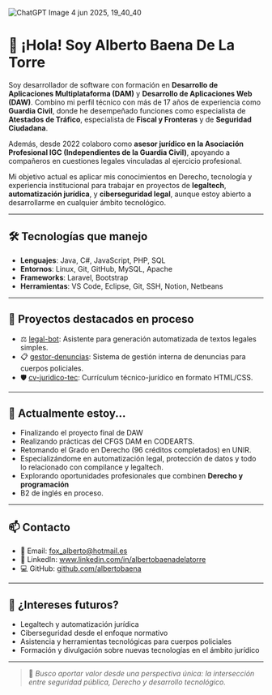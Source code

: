 
![ChatGPT Image 4 jun 2025, 19_40_40](https://github.com/user-attachments/assets/db47449e-a9fc-4f2c-a521-bc291b2a260f)


# 👋 ¡Hola! Soy Alberto Baena De La Torre

Soy desarrollador de software con formación en **Desarrollo de Aplicaciones Multiplataforma (DAM)** y **Desarrollo de Aplicaciones Web (DAW)**. Combino mi perfil técnico con más de 17 años de experiencia como **Guardia Civil**, donde he desempeñado funciones como especialista de **Atestados de Tráfico**, especialista de **Fiscal y Fronteras** y de **Seguridad Ciudadana**.

Además, desde 2022 colaboro como **asesor jurídico en la Asociación Profesional IGC (Independientes de la Guardia Civil)**, apoyando a compañeros en cuestiones legales vinculadas al ejercicio profesional.

Mi objetivo actual es aplicar mis conocimientos en Derecho, tecnología y experiencia institucional para trabajar en proyectos de **legaltech**, **automatización jurídica**, y **ciberseguridad legal**, aunque estoy abierto a desarrollarme en cualquier ámbito tecnológico.

---

## 🛠️ Tecnologías que manejo

- **Lenguajes**: Java, C#, JavaScript, PHP, SQL
- **Entornos**: Linux, Git, GitHub, MySQL, Apache
- **Frameworks**: Laravel, Bootstrap
- **Herramientas**: VS Code, Eclipse, Git, SSH, Notion, Netbeans

---

## 💼 Proyectos destacados en proceso

- ⚖️ [legal-bot](https://github.com/usuario/legal-bot): Asistente para generación automatizada de textos legales simples.
- 📋 [gestor-denuncias](https://github.com/usuario/gestor-denuncias): Sistema de gestión interna de denuncias para cuerpos policiales.
- 🛡️ [cv-juridico-tec](https://github.com/usuario/cv-juridico-tec): Currículum técnico-jurídico en formato HTML/CSS.

---

## 🚀 Actualmente estoy...

- Finalizando el proyecto final de DAW
- Realizando prácticas del CFGS DAM en CODEARTS.
- Retomando el Grado en Derecho (96 créditos completados) en UNIR.
- Especializándome en automatización legal, protección de datos y todo lo relacionado con compilance y legaltech.
- Explorando oportunidades profesionales que combinen **Derecho y programación**
- B2 de inglés en proceso.

---

## 📫 Contacto

- 📧 Email: fox_alberto@hotmail.es  
- 🔗 LinkedIn: www.linkedin.com/in/albertobaenadelatorre  
- 💻 GitHub: [github.com/albertobaena](https://github.com/borreguitoBebe)

---

## 🧩 ¿Intereses futuros?

- Legaltech y automatización jurídica
- Ciberseguridad desde el enfoque normativo
- Asistencia y herramientas tecnológicas para cuerpos policiales
- Formación y divulgación sobre nuevas tecnologías en el ámbito jurídico

---

> 📌 *Busco aportar valor desde una perspectiva única: la intersección entre seguridad pública, Derecho y desarrollo tecnológico.*
